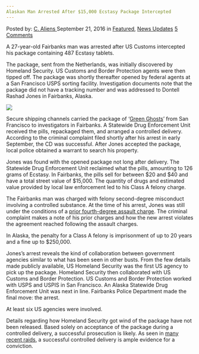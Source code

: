 ```yaml
---
Alaskan Man Arrested After $15,000 Ecstasy Package Intercepted
---
```

<article class="post-listing post-15493 post type-post status-publish format-standard has-post-thumbnail hentry  tag-4257 tag-alaskan tag-ecstasy tag-intercepted tag-man tag-package">
    <div class="post-inner">
        <span>Posted by: <a href="https://www.deepdotweb.com/author/caliens/" title="">C. Aliens </a></span>
    <span>September 21, 2016</span>
    <span>in <a href="https://www.deepdotweb.com/category/deepdot-news/" rel="category tag">Featured</a>, <a href="https://www.deepdotweb.com/category/news-updates/" rel="category tag">News Updates</a></span>
    <span><a href="https://www.deepdotweb.com/2016/09/21/alaskan-man-arrested-after-15000-ecstasy-package-intercepted/#comments">5 Comments</a></span>
    </p>
    <div class="clear"></div>
    <div class="entry">
    <p>A 27-year-old Fairbanks man was arrested after US Customs intercepted his package containing 487 Ecstasy tablets.</p>
    <p>The package, sent from the Netherlands, was initially discovered by Homeland Security. US Customs and Border Protection agents were then tipped off. The package was shortly thereafter opened by federal agents at a San Francisco USPS sorting facility. Investigation documents note that the package did not have a tracking number and was addressed to Dontell Rashad Jones in Fairbanks, Alaska.</p>
    <p><img class="wp-image-15501 aligncenter" src="https://www.deepdotweb.com/wp-content/uploads/2016/09/word-image-19.jpeg" srcset="https://www.deepdotweb.com/wp-content/uploads/2016/09/word-image-19.jpeg 393w, https://www.deepdotweb.com/wp-content/uploads/2016/09/word-image-19-300x229.jpeg 300w" sizes="(max-width: 393px) 100vw, 393px" /></p>
    <p>Secure shipping channels carried the package of ‘<a href="http://www.pillreports.net/index.php?page=display_pill&amp;id=34230">Green Ghosts</a>’ from San Francisco to investigators in Fairbanks. A Statewide Drug Enforcement Unit received the pills, repackaged them, and arranged a controlled delivery. According to the criminal complaint filed shortly after his arrest in early September, the CD was successful. After Jones accepted the package, local police obtained a warrant to search his property.</p>
    <p>Jones was found with the opened package not long after delivery. The Statewide Drug Enforcement Unit reclaimed what the pills, amounting to 126 grams of Ecstasy. In Fairbanks, the pills sell for between $20 and $40 and have a total street value of $15,000. The quantity of drugs and estimated value provided by local law enforcement led to his Class A felony charge.</p>
    <p>The Fairbanks man was charged with felony second-degree misconduct involving a controlled substance. At the time of his arrest, Jones was still under the conditions of a <a href="http://www.newsminer.com/news/public_safety_report/public-safety-report-feb/article_e589f844-cfd3-11e5-9b18-af146c5e0f25.html">prior fourth-degree assault charge</a>. The criminal complaint makes a note of his prior charges and how the new arrest violates the agreement reached following the assault charges.</p>
    <p>In Alaska, the penalty for a Class A felony is imprisonment of up to 20 years and a fine up to $250,000.</p>
    <p>Jones’s arrest reveals the kind of collaboration between government agencies similar to what has been seen in other busts. From the few details made publicly available, US Homeland Security was the first US agency to pick up the package. Homeland Security then collaborated with US Customs and Border Protection. US Customs and Border Protection worked with USPS and USPIS in San Francisco. An Alaska Statewide Drug Enforcement Unit was next in line. Fairbanks Police Department made the final move: the arrest.</p>
    <p>At least six US agencies were involved.</p>
    <p>Details regarding how Homeland Security got wind of the package have not been released. Based solely on acceptance of the package during a controlled delivery, a successful prosecution is likely. As seen in <a href="?s=controlled+delivery">many recent raids</a>, a successful controlled delivery is ample evidence for a conviction.</p>
    </div>
    <span style="display:none"><a href="https://www.deepdotweb.com/tag/15000/" rel="tag">15000</a> <a href="https://www.deepdotweb.com/tag/alaskan/" rel="tag">alaskan</a> <a href="https://www.deepdotweb.com/tag/arrested/" rel="tag">arrested</a> <a href="https://www.deepdotweb.com/tag/ecstasy/" rel="tag">ecstasy</a> <a href="https://www.deepdotweb.com/tag/intercepted/" rel="tag">intercepted</a> <a href="https://www.deepdotweb.com/tag/man/" rel="tag">man</a> <a href="https://www.deepdotweb.com/tag/package/" rel="tag">package</a></span> <span style="display:none" class="updated">2016-09-21</span>
    <div style="display:none" class="vcard author" itemprop="author" itemscope itemtype="http://schema.org/Person"><strong class="fn" itemprop="name"><a href="https://www.deepdotweb.com/author/caliens/" title="Posts by C. Aliens" rel="author">C. Aliens</a></strong></div>
    </div>
</article>

